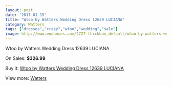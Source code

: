 ```yaml
---
layout: post
date: '2017-01-15'
title: "Wtoo by Watters Wedding Dress 12639 LUCIANA"
category: Watters
tags: ["dresses","crazy","wtoo","wedding","sale"]
image: http://www.eudances.com/2727-thickbox_default/wtoo-by-watters-wedding-dress-12639-luciana.jpg
---
```

Wtoo by Watters Wedding Dress 12639 LUCIANA

On Sales: **$326.99**
<a href="https://www.eudances.com/en/watters/922-wtoo-by-watters-wedding-dress-12639-luciana.html"><amp-img layout="responsive" width="600" height="600" src="//www.eudances.com/2727-thickbox_default/wtoo-by-watters-wedding-dress-12639-luciana.jpg" alt="Wtoo by Watters Wedding Dress 12639 LUCIANA 0" /></a>
<a href="https://www.eudances.com/en/watters/922-wtoo-by-watters-wedding-dress-12639-luciana.html"><amp-img layout="responsive" width="600" height="600" src="//www.eudances.com/2728-thickbox_default/wtoo-by-watters-wedding-dress-12639-luciana.jpg" alt="Wtoo by Watters Wedding Dress 12639 LUCIANA 1" /></a>

Buy it: [Wtoo by Watters Wedding Dress 12639 LUCIANA](https://www.eudances.com/en/watters/922-wtoo-by-watters-wedding-dress-12639-luciana.html "Wtoo by Watters Wedding Dress 12639 LUCIANA")

View more: [Watters](https://www.eudances.com/en/12-watters "Watters")